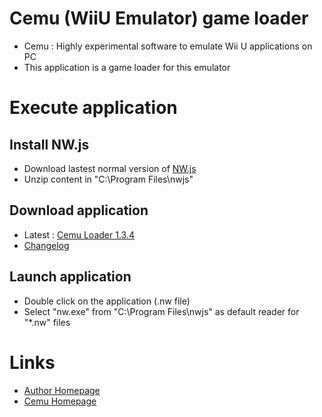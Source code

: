 # Cemu (WiiU Emulator) game loader #
* Cemu : Highly experimental software to emulate Wii U applications on PC
* This application is a game loader for this emulator

# Execute application #

## Install NW.js ##
* Download lastest normal version of [NW.js](https://nwjs.io/)
* Unzip content in "C:\Program Files\nwjs"

## Download application ##
* Latest : [Cemu Loader 1.3.4](https://github.com/uparlange/cemu-loader/raw/master/release/cemu-loader-1.3.4.nw)
* [Changelog](https://github.com/uparlange/cemu-loader/blob/master/CHANGELOG.md)

## Launch application ##
* Double click on the application (.nw file)
* Select "nw.exe" from "C:\Program Files\nwjs" as default reader for "*.nw" files

# Links #
* [Author Homepage](https://www.lapli.fr)
* [Cemu Homepage](http://cemu.info/)